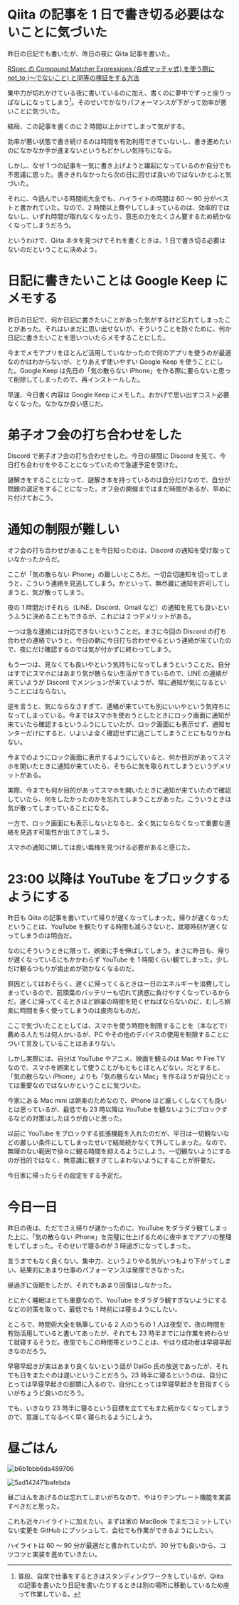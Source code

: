 # Qiita の記事を 1 日で書き切る必要はないことに気づいた
昨日の日記でも書いたが、昨日の夜に Qiita 記事を書いた。

[RSpec の Compound Matcher Expressions (合成マッチャ式) を使う際に not_to (〜でないこと) と同等の検証をする方法](https://qiita.com/noraworld/items/dc79e1bc6e5b8175a27a)

集中力が切れかけている夜に書いているのに加え、書くのに夢中でずっと座りっぱなしになってしまう[^not-standing]。そのせいでかなりパフォーマンスが下がって効率が悪いことに気づいた。

[^not-standing]: 普段、自席で仕事をするときはスタンディングワークをしているが、Qiita の記事を書いたり日記を書いたりするときは別の場所に移動しているため座って作業している。

結局、この記事を書くのに 2 時間以上かけてしまって気がする。

効率が悪い状態で書き続けるのは時間を有効利用できていないし、書き進めたいのになかなか手が進まないというもどかしい気持ちになる。

しかし、なぜ 1 つの記事を一気に書き上げようと躍起になっているのか自分でも不思議に思った。書ききれなかったら次の日に回せば良いのではないかとふと気づいた。

それに、今読んでいる時間術大全でも、ハイライトの時間は 60 〜 90 分がベストと書かれていた。なので、2 時間以上費やしてしまっているのは、効率的ではないし、いずれ時間が取れなくなったり、意志の力をたくさん要するため続かなくなってしまうだろう。

というわけで、Qiita ネタを見つけてそれを書くときは、1 日で書き切る必要はないのだということに決めよう。

# 日記に書きたいことは Google Keep にメモする
昨日の日記で、何か日記に書きたいことがあった気がするけど忘れてしまったことがあった。それはいまだに思い出せないが、そういうことを防ぐために、何か日記に書きたいことを思いついたらメモすることにした。

今までメモアプリをほとんど活用していなかったので何のアプリを使うのが最適なのかはわからないが、とりあえず使いやすい Google Keep を使うことにした。Google Keep は先日の「気の散らない iPhone」を作る際に要らないと思って削除してしまったので、再インストールした。

早速、今日書く内容は Google Keep にメモした。おかげで思い出すコスト必要なくなった。なかなか良い感じだ。

# 弟子オフ会の打ち合わせをした
Discord で弟子オフ会の打ち合わせをした。今日の昼間に Discord を見て、今日打ち合わせをやることになっていたので急遽予定を空けた。

謎解きをすることになって、謎解き本を持っているのは自分だけなので、自分が問題の選定をすることになった。オフ会の開催まではまだ時間があるが、早めに片付けておこう。

# 通知の制限が難しい
オフ会の打ち合わせがあることを今日知ったのは、Discord の通知を受け取っていなかったからだ。

ここが「気の散らない iPhone」の難しいところだ。一切合切通知を切ってしまうと、こういう連絡を見逃してしまう。かといって、無尽蔵に通知を許可してしまうと、気が散ってしまう。

夜の 1 時間だけそれら（LINE、Discord、Gmail など）の通知を見ても良いというふうに決めることもできるが、これには 2 つデメリットがある。

一つは急な連絡には対応できないということだ。まさに今回の Discord の打ち合わせの連絡でいうと、今日の朝に今日打ち合わせやるという連絡が来ていたので、夜にだけ確認するのでは気が付かずに終わってしまう。

もう一つは、見なくても良いやという気持ちになってしまうということだ。自分はすでにスマホにはあまり気が散らない生活ができているので、LINE の連絡が来ていようが Discord でメンションが来ていようが、常に通知が気になるということにはならない。

逆を言うと、気にならなさすぎて、連絡が来ていても別にいいやという気持ちになってしまっている。今まではスマホを使おうとしたときにロック画面に通知が来ていたら確認するというふうにしていたが、ロック画面にも表示せず、通知センターだけにすると、いよいよ全く確認せずに過ごしてしまうことにもなりかねない。

今までのようにロック画面に表示するようにしていると、何か目的があってスマホを開いたときに通知が来ていたら、そちらに気を取られてしまうというデメリットがある。

実際、今までも何か目的があってスマホを開いたときに通知が来ていたので確認していたら、何をしたかったのかを忘れてしまうことがあった。こういうときは気が散ってしまっていることになる。

一方で、ロック画面にも表示しないとなると、全く気にならなくなって重要な連絡を見逃す可能性が出てきてしまう。

スマホの通知に関しては良い塩梅を見つける必要があると感じた。

# 23:00 以降は YouTube をブロックするようにする
昨日も Qiita の記事を書いていて帰りが遅くなってしまった。帰りが遅くなったということは、YouTube を観たりする時間も減らさないと、就寝時刻が遅くなってしまうのは明白だ。

なのにそういうときに限って、娯楽に手を伸ばしてしまう。まさに昨日も、帰りが遅くなっているにもかかわらず YouTube を 1 時間くらい観てしまった。少しだけ観るつもりが歯止めが効かなくなるのだ。

原因としてはおそらく、遅くに帰ってくるときは一日のエネルギーを消費してしまっているので、前頭葉のバッテリーも切れて誘惑に負けやすくなっているからだ。遅くに帰ってくるときほど娯楽の時間を短くせねばならないのに、むしろ娯楽に時間を多く使ってしまうのは皮肉なものだ。

ここで気づいたこととしては、スマホを使う時間を制限することを（本などで）薦める人たちは何人かいるが、PC やその他のデバイスの使用を制限することについて言及していることはあまりない。

しかし実際には、自分は YouTube やアニメ、映画を観るのは Mac や Fire TV なので、スマホを娯楽として使うことがもともとほとんどない。だとすると、「気の散らない iPhone」よりも「気の散らない Mac」を作るほうが自分にとっては重要なのではないかということに気づいた。

今家にある Mac mini は娯楽のためなので、iPhone ほど厳しくしなくても良いとは思っているが、最低でも 23 時以降は YouTube を観ないようにブロックするなどの対策はしたほうが良いと思った。

以前に YouTube をブロックする拡張機能を入れたのだが、平日は一切観ないなどの厳しい条件にしてしまったせいで結局続かなくて外してしまった。なので、無理のない範囲で徐々に観る時間を抑えるようにしよう。一切観ないようにするのが目的ではなく、無意識に観すぎてしまわないようにすることが肝要だ。

今日家に帰ったらその設定をする予定だ。

# 今日一日
昨日の夜は、ただでさえ帰りが遅かったのに、YouTube をダラダラ観てしまった上に、「気の散らない iPhone」を完璧に仕上げるために夜中までアプリの整理をしてしまった。そのせいで寝るのが 3 時過ぎになってしまった。

言うまでもなく良くない。集中力、というよりやる気がいつもより下がってしまい、結果的にあまり仕事のパフォーマンスは発揮できなかった。

昼過ぎに仮眠をしたが、それでもあまり回復はしなかった。

とにかく睡眠はとても重要なので、YouTube をダラダラ観すぎないようにするなどの対策を取って、最低でも 1 時前には寝るようにしたい。

ところで、時間術大全を執筆している 2 人のうちの 1 人は夜型で、夜の時間を有効活用していると書いてあったが、それでも 23 時半までには作業を終わらせて就寝するそうだ。夜型でもこの時間帯ということは、やはり成功者は早寝早起きなのだろう。

早寝早起きが実はあまり良くないという話が DaiGo 氏の放送であったが、それでも日をまたぐのは遅いということだろう。23 時半に寝るというのは、自分にとっては早寝早起きの部類に入るので、自分にとっては早寝早起きを目指すくらいがちょうど良いのだろう。

でも、いきなり 23 時半に寝るという目標を立ててもまた続かなくなってしまうので、意識してなるべく早く寝られるようにしよう。

# 昼ごはん
![b6b1bbb6da489706](/images/2019/08/b6b1bbb6da489706.jpg)

![5ad142471bafebda](/images/2019/08/5ad142471bafebda.jpg)

昼ごはんをあげるのは忘れてしまいがちなので、やはりテンプレート機能を実装すべきだと思った。

これも近々ハイライトに加えたい。まずは家の MacBook でまだコミットしていない変更を GitHub にプッシュして、会社でも作業ができるようにしたい。

ハイライトは 60 〜 90 分が最適だと書かれていたが、30 分でも良いから、コツコツと実装を進めていきたい。
